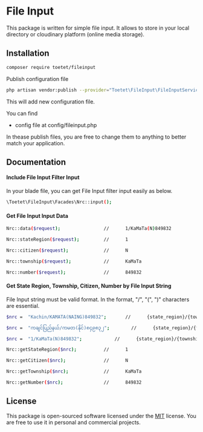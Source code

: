 # File Input
This package is written for simple file input. It allows to store in your local directory or cloudinary platform (online media storage).

## Installation
```bash
composer require toetet/fileinput
```

Publish configuration file
```bash
php artisan vendor:publish --provider="Toetet\FileInput\FileInputServiceProvider"
```

This will add new configuration file.

You can find 
- config file at config/fileinput.php

In thease publish files, you are free to change them to anything to better match your application.

## Documentation
#### Include File Input Filter Input
In your blade file, you can get File Input filter input easily as below.
```bash
\Toetet\FileInput\Facades\Nrc::input();
```

#### Get File Input Input Data
```bash
Nrc::data($request);				// 		1/KaMaTa(N)849832

Nrc::stateRegion($request);			//		1

Nrc::citizen($request);				//		N

Nrc::township($request);			//		KaMaTa

Nrc::number($request);				//		849832
```

#### Get State Region, Township, Citizen, Number by File Input String
File Input string must be valid format.
In the format, "/", "(", ")" characters are essential.
```bash
$nrc = 	"Kachin/KAMATA(NAING)849832";		//		{state_region}/{township}({citizen}){number}

$nrc = 	"ကချင်ပြည်နယ်/ကမတ(နိုင်)၈၄၉၈၃၂";		//		{state_region}/{township}({citizen}){number}

$nrc = 	"1/KaMaTa(N)849832";			//		{state_region}/{township}({citizen}){number}

Nrc::getStateRegion($nrc);			//		1

Nrc::getCitizen($nrc);				//		N

Nrc::getTownship($nrc);				//		KaMaTa

Nrc::getNumber($nrc);				//		849832
```

## License
This package is open-sourced software licensed under the [MIT](https://choosealicense.com/licenses/mit/) license.
You are free to use it in personal and commercial projects.
